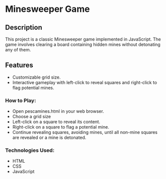 # Minesweeper Game

## Description

This project is a classic Minesweeper game implemented in JavaScript. The game involves clearing a board containing hidden mines without detonating any of them.

## Features
* Customizable grid size.
* Interactive gameplay with left-click to reveal squares and right-click to flag potential mines.

### How to Play:

* Open pescamines.html in your web browser.
* Choose a grid size
* Left-click on a square to reveal its content.
* Right-click on a square to flag a potential mine.
* Continue revealing squares, avoiding mines, until all non-mine squares are revealed or a mine is detonated.

### Technologies Used:
* HTML
* CSS
* JavaScript
